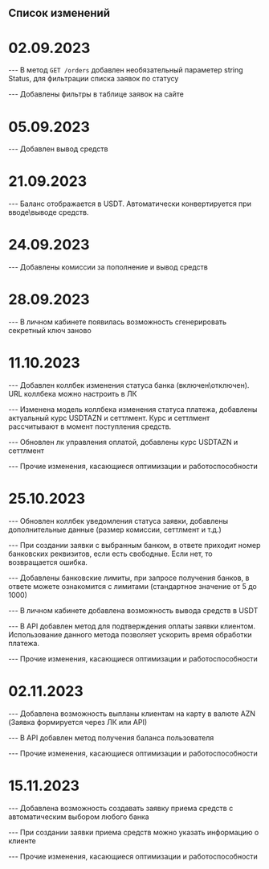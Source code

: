 ## Список изменений

# 02.09.2023

--- В метод `GET /orders` добавлен необязательный параметер string Status, для фильтрации списка заявок по статусу

--- Добавлены фильтры в таблице заявок на сайте

# 05.09.2023

--- Добавлен вывод средств

# 21.09.2023

--- Баланс отображается в USDT. Автоматически конвертируется при вводе\выводе средств.

# 24.09.2023

--- Добавлены комиссии за пополнение и вывод средств

# 28.09.2023

--- В личном кабинете появилась возможность сгенерировать секретный ключ заново

# 11.10.2023

--- Добавлен коллбек изменения статуса банка (включен\отключен). URL коллбека можно настроить в ЛК

--- Изменена модель коллбека изменения статуса платежа, добавлены актуальный курс USDTAZN и сеттлмент. Курс и сеттлмент рассчитывают в момент поступления средств.

--- Обновлен лк управления оплатой, добавлены курс USDTAZN и сеттлмент

--- Прочие изменения, касающиеся оптимизации и работоспособности

# 25.10.2023

--- Обновлен коллбек уведомления статуса заявки, добавлены дополнительные данные (размер комиссии, сеттлмент и т.д.)

--- При создании заявки с выбранным банком, в ответе приходит номер банковских реквизитов, если есть свободные. Если нет, то возвращается ошибка.

--- Добавлены банковские лимиты, при запросе получения банков, в ответе можете ознакомится с лимитами (стандартное значение от 5 до 1000)

--- В личном кабинете добавлена возможность вывода средств в USDT

--- В API добавлен метод для подтверждения оплаты заявки клиентом. Использование данного метода позволяет ускорить время обработки платежа.

--- Прочие изменения, касающиеся оптимизации и работоспособности

# 02.11.2023

--- Добавлена возможность выпланы клиентам на карту в валюте AZN (Заявка формируется через ЛК или API)

--- В API добавлен метод получения баланса пользователя

--- Прочие изменения, касающиеся оптимизации и работоспособности

# 15.11.2023

--- Добавлена возможность создавать заявку приема средств с автоматическим выбором любого банка

--- При создании заявки приема средств можно указать информацию о клиенте

--- Прочие изменения, касающиеся оптимизации и работоспособности
